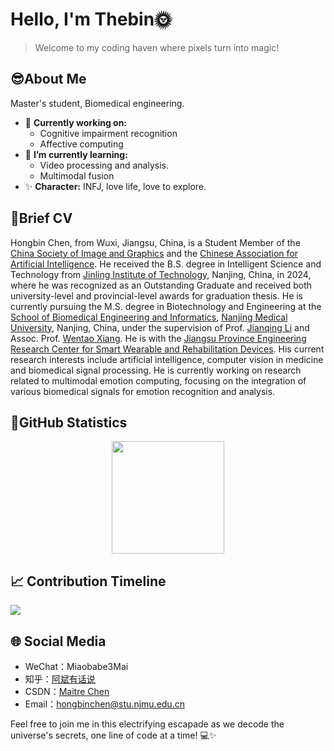 # Hello, I'm Thebin🌞 
> Welcome to my coding haven where pixels turn into magic!
>




</div>

## 😎About Me

Master's student, Biomedical engineering.

- 🔭 **Currently working on:** 
  - Cognitive impairment recognition
  - Affective computing
- 🌱 **I’m currently learning:**
  - Video processing and analysis.
  - Multimodal fusion
- ✨ **Character:** INFJ, love life, love to explore.

## 👀Brief CV

Hongbin Chen, from Wuxi, Jiangsu, China, is a Student Member of the [China Society of Image and Graphics](https://www.csig.org.cn/) and the [Chinese Association for Artificial Intelligence](https://www.caai.cn/). He received the B.S. degree in Intelligent Science and Technology from [Jinling Institute of Technology](https://www.jit.edu.cn/), Nanjing, China, in 2024, where he was recognized as an Outstanding Graduate and received both university-level and provincial-level awards for graduation thesis. He is currently pursuing the M.S. degree in Biotechnology and Engineering at the [School of Biomedical Engineering and Informatics](https://bmei.njmu.edu.cn/main.htm), [Nanjing Medical University](https://www.njmu.edu.cn/), Nanjing, China, under the supervision of Prof. [Jianqing Li](https://bmei.njmu.edu.cn/2018/1120/c19988a262557/page.htm) and Assoc. Prof. [Wentao Xiang](https://bmei.njmu.edu.cn/2024/0506/c19989a262997/page.htm). He is with the [Jiangsu Province Engineering Research Center for Smart Wearable and Rehabilitation Devices](https://bmei.njmu.edu.cn/10224/list.htm). His current research interests include artificial intelligence, computer vision in medicine and biomedical signal processing. He is currently working on research related to multimodal emotion computing, focusing on the integration of various biomedical signals for emotion recognition and analysis.

## 📓GitHub Statistics

<div align="center">
  <img height="180em" src="https://github-readme-stats.vercel.app/api?username=MaitreChen&show_icons=true&theme=radical&include_all_commits=true&count_private=true"/>
</div>

## 📈 Contribution Timeline
![](https://github-readme-activity-graph.vercel.app/graph?username=MaitreChen&theme=dracula)

## 🌐 Social Media

* WeChat：Miaobabe3Mai
* 知乎：[阿斌有话说](https://www.zhihu.com/people/a-bin-10-6)
* CSDN：[Maitre Chen](https://blog.csdn.net/m0_57055443?spm=1010.2135.3001.5343)
* Email：hongbinchen@stu.njmu.edu.cn



Feel free to join me in this electrifying escapade as we decode the universe's secrets, one line of code at a time! 💻✨
